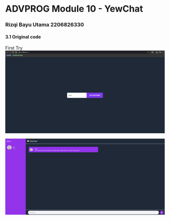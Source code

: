 # ADVPROG Module 10 - YewChat
### Rizqi Bayu Utama 2206826330

#### 3.1 Original code
   First Try
![](static/img/3.1.png)

![](static/img/2.png)